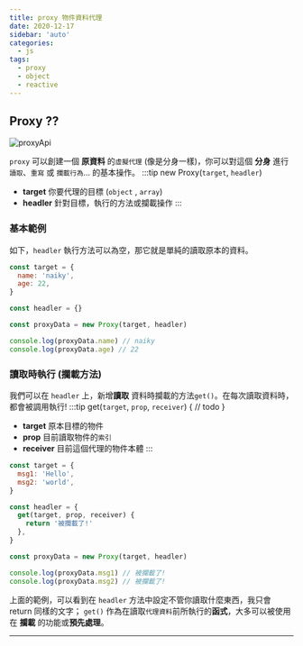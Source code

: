 ```yaml
---
title: proxy 物件資料代理
date: 2020-12-17
sidebar: 'auto'
categories:
  - js
tags:
  - proxy
  - object
  - reactive
---
```


## Proxy ??

<img :src="$withBase('/img/proxyApi.png')" alt="proxyApi">

`proxy` 可以創建一個 **原資料** 的`虛擬代理` (像是分身一樣)，你可以對這個 **分身** 進行 `讀取`、`重寫` 或 `攔載行為`… 的基本操作。
:::tip
new Proxy(`target`, `headler`)

- **target**
  你要代理的目標 (`object` , `array`)
- **headler**
  針對目標，執行的方法或攔載操作
  :::

### 基本範例

如下，`headler` 執行方法可以為空，那它就是單純的讀取原本的資料。

```js {8}
const target = {
  name: 'naiky',
  age: 22,
}

const headler = {}

const proxyData = new Proxy(target, headler)
```

```js
console.log(proxyData.name) // naiky
console.log(proxyData.age) // 22
```

### 讀取時執行 (攔載方法)

我們可以在 `headler` 上，新增**讀取** 資料時攔載的方法`get()`。在每次讀取資料時，都會被調用執行!
:::tip
get(`target`, `prop`, `receiver`) {
// todo
}

- **target** 原本目標的物件
- **prop** 目前讀取物件的`索引`
- **receiver** 目前這個代理的物件本體
  :::

```js
const target = {
  msg1: 'Hello',
  msg2: 'world',
}

const headler = {
  get(target, prop, receiver) {
    return '被攔載了!'
  },
}

const proxyData = new Proxy(target, headler)
```

```js
console.log(proxyData.msg1) // 被攔載了!
console.log(proxyData.msg2) // 被攔載了!
```

上面的範例，可以看到在 `headler` 方法中設定不管你讀取什麼東西，我只會 return 同樣的文字；
`get()` 作為在讀取`代理資料`前所執行的**函式**，大多可以被使用在 **攔載** 的功能或**預先處理**。

---
